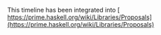
This timeline has been integrated into [ https://prime.haskell.org/wiki/Libraries/Proposals](https://prime.haskell.org/wiki/Libraries/Proposals)